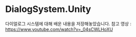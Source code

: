 # DialogSystem.Unity
다이얼로그 시스템에 대해 배운 내용을 저장해놓았습니다.
참고 영상 : https://www.youtube.com/watch?v=_04sCWLHoXU
